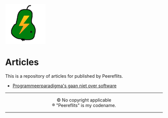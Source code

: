 ![Logo](./img/peereflits-logo.png) 

# Articles

This is a repository of articles for published by Peereflits.

* [Programmeerparadigma's gaan niet over software](./Programmeerparadigmas-gaan-niet-over-software/readme.md)


---

<p align="center">
&copy; No copyright applicable<br />
&#174; "Peereflits" is my codename.
</p>

---
